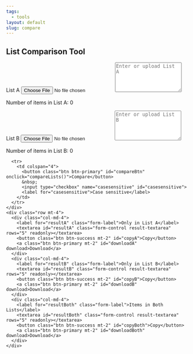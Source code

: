 ```yaml
---
tags:
  - tools
layout: default
slug: compare
---
```


  <div class="container mt-4">
    <h2 class="text-center">List Comparison Tool</h2>
    <div class="row mt-4">
      <div class="col-md-6">
        <label for="listA" class="form-label">List A</label>
        <input type="file" id="fileA" accept=".txt, .csv" class="form-control mt-2 mb-2">
        <textarea id="listA" class="form-control" rows="5" placeholder="Enter or upload List A"></textarea>
        <p class="text-end">Number of items in List A: <span id="countA">0</span></p>
      </div>
      <div class="col-md-6">
        <label for="listB" class="form-label">List B</label>
        <input type="file" id="fileB" accept=".txt, .csv" class="form-control mt-2 mb-2">
        <textarea id="listB" class="form-control" rows="5" placeholder="Enter or upload List B"></textarea>
        <p class="text-end">Number of items in List B: <span id="countB">0</span></p>
      </div>
    </div>
    <div class="mt-4 text-center">

      <tr>
        <td colspan="4">
          <button class="btn btn-primary" id="compareBtn" onclick="compareLists()">Compare</button>
          &nbsp;
          <input type="checkbox" name="casesensitive" id="casesensitive">
          <label for="casesensitive">Case sensitive</label>
        </td>
      </tr>
    </div>
    <div class="row mt-4">
      <div class="col-md-4">
        <label for="resultA" class="form-label">Only in List A</label>
        <textarea id="resultA" class="form-control result-textarea" rows="5" readonly></textarea>
        <button class="btn btn-success mt-2" id="copyA">Copy</button>
        <a class="btn btn-primary mt-2" id="downloadA" download>Download</a>
      </div>
      <div class="col-md-4">
        <label for="resultB" class="form-label">Only in List B</label>
        <textarea id="resultB" class="form-control result-textarea" rows="5" readonly></textarea>
        <button class="btn btn-success mt-2" id="copyB">Copy</button>
        <a class="btn btn-primary mt-2" id="downloadB" download>Download</a>
      </div>
      <div class="col-md-4">
        <label for="resultBoth" class="form-label">Items in Both Lists</label>
        <textarea id="resultBoth" class="form-control result-textarea" rows="5" readonly></textarea>
        <button class="btn btn-success mt-2" id="copyBoth">Copy</button>
        <a class="btn btn-primary mt-2" id="downloadBoth" download>Download</a>
      </div>
    </div>
  </div>

  <script>

    // Function to count items in a text area
    function countItems(textAreaId) {
      const text = document.getElementById(textAreaId).value;
      const items = text.split(/\r\n|\r|\n/).filter(item => item.trim() !== "");
      return items.length;
    }

    // Update the item count for List A
    function updateCountA() {
      const count = countItems("listA");
      document.getElementById("countA").textContent = count;
    }

    // Update the item count for List B
    function updateCountB() {
      const count = countItems("listB");
      document.getElementById("countB").textContent = count;
    }

    // Event listener for file input changes
    document.getElementById("fileA").addEventListener("change", function () {
      const file = this.files[0];
      const reader = new FileReader();
      reader.onload = function () {
        document.getElementById("listA").value = reader.result;
        updateCountA();
      };
      reader.readAsText(file);
    });

    document.getElementById("fileB").addEventListener("change", function () {
      const file = this.files[0];
      const reader = new FileReader();
      reader.onload = function () {
        document.getElementById("listB").value = reader.result;
        updateCountB();
      };
      reader.readAsText(file);
    });

    document.getElementById("listA").addEventListener("input", updateCountA);
    document.getElementById("listB").addEventListener("input", updateCountB);

    // Event listeners for copy and download buttons
    document.getElementById("copyA").addEventListener("click", function () {
      document.getElementById("resultA").select();
      document.execCommand("copy");
    });

    document.getElementById("copyB").addEventListener("click", function () {
      document.getElementById("resultB").select();
      document.execCommand("copy");
    });

    document.getElementById("copyBoth").addEventListener("click", function () {
      document.getElementById("resultBoth").select();
      document.execCommand("copy");
    });
  </script>

  <script>
    // JavaScript function to compare lists
    function compareLists() {
      var listA = document.getElementById("listA").value.trim().split(/\r\n|\r|\n/);
      var listB = document.getElementById("listB").value.trim().split(/\r\n|\r|\n/);
      var isCaseSensitive = document.getElementById("casesensitive").checked;

      var onlyInA = [];
      var onlyInB = [];
      var inBoth = [];

      // Convert both lists to lowercase if not case-sensitive
      if (!isCaseSensitive) {
        listA = listA.map(item => item.toLowerCase());
        listB = listB.map(item => item.toLowerCase());
      }

      for (var i = 0; i < listA.length; i++) {
        if (!listB.includes(listA[i])) {
          onlyInA.push(listA[i]);
        } else {
          inBoth.push(listA[i]);
        }
      }

      for (var i = 0; i < listB.length; i++) {
        if (!listA.includes(listB[i])) {
          onlyInB.push(listB[i]);
        }
      }

      document.getElementById("resultA").value = onlyInA.join("\n");
      document.getElementById("resultB").value = onlyInB.join("\n");
      document.getElementById("resultBoth").value = inBoth.join("\n");
    }
  </script>

  <script>
    // Function to download the content of a textarea as a file
    function downloadTextareaContent(textareaId, downloadId) {
      const content = document.getElementById(textareaId).value;
      const downloadLink = document.getElementById(downloadId);

      const blob = new Blob([content], { type: "text/plain" });
      downloadLink.href = URL.createObjectURL(blob);
    }

    // Event listeners for download buttons
    document.getElementById("downloadA").addEventListener("click", function () {
      downloadTextareaContent("resultA", "downloadA");
    });

    document.getElementById("downloadB").addEventListener("click", function () {
      downloadTextareaContent("resultB", "downloadB");
    });

    document.getElementById("downloadBoth").addEventListener("click", function () {
      downloadTextareaContent("resultBoth", "downloadBoth");
    });
  </script>
